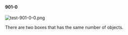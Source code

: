 #### 901-0
![test-901-0-0.png](https://github.com/lil-lab/nlvr/raw/master/nlvr/test/images/4/test-901-0-0.png "test-901-0-0.png")

There are two boxes that has the same number of objects.